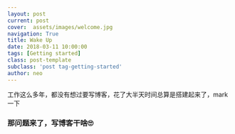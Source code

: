 ```yaml
---
layout: post
current: post
cover:  assets/images/welcome.jpg
navigation: True
title: Wake Up
date: 2018-03-11 10:00:00
tags: [Getting started]
class: post-template
subclass: 'post tag-getting-started'
author: neo
---
```


工作这么多年，都没有想过要写博客，花了大半天时间总算是搭建起来了，mark一下

### 那问题来了，写博客干啥🙄
